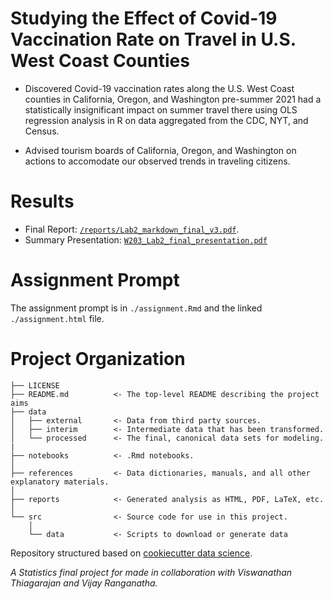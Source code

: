 # Studying the Effect of Covid-19 Vaccination Rate on Travel in U.S. West Coast Counties

- Discovered Covid-19 vaccination rates along the U.S. West Coast counties in California, Oregon, and Washington pre-summer 2021 had a statistically insignificant impact on summer travel there using OLS regression analysis in R on data aggregated from the CDC, NYT, and Census. 

- Advised tourism boards of California, Oregon, and Washington on actions to accomodate our observed trends in traveling citizens.

# Results
- Final Report: [`/reports/Lab2_markdown_final_v3.pdf`](https://github.com/Anand-Patel-95/covid-19-vaccination-rate-US-travel/blob/main/reports/Lab2_markdown_final_v3.pdf).
- Summary Presentation: [`W203_Lab2_final_presentation.pdf`](https://github.com/Anand-Patel-95/covid-19-vaccination-rate-US-travel/blob/main/W203_Lab2_final_presentation.pdf) 

# Assignment Prompt

The assignment prompt is in `./assignment.Rmd` and the linked `./assignment.html` file. 

# Project Organization

    ├── LICENSE
    ├── README.md          <- The top-level README describing the project aims
    ├── data
    │   ├── external       <- Data from third party sources.
    │   ├── interim        <- Intermediate data that has been transformed.
    │   └── processed      <- The final, canonical data sets for modeling.
    |
    ├── notebooks          <- .Rmd notebooks. 
    │
    ├── references         <- Data dictionaries, manuals, and all other explanatory materials.
    │
    ├── reports            <- Generated analysis as HTML, PDF, LaTeX, etc.
    │
    └── src                <- Source code for use in this project.
        │
        └── data           <- Scripts to download or generate data


Repository structured based on [cookiecutter data science](https://drivendata.github.io/cookiecutter-data-science).

*A Statistics final project for made in collaboration with Viswanathan Thiagarajan and Vijay Ranganatha.*
